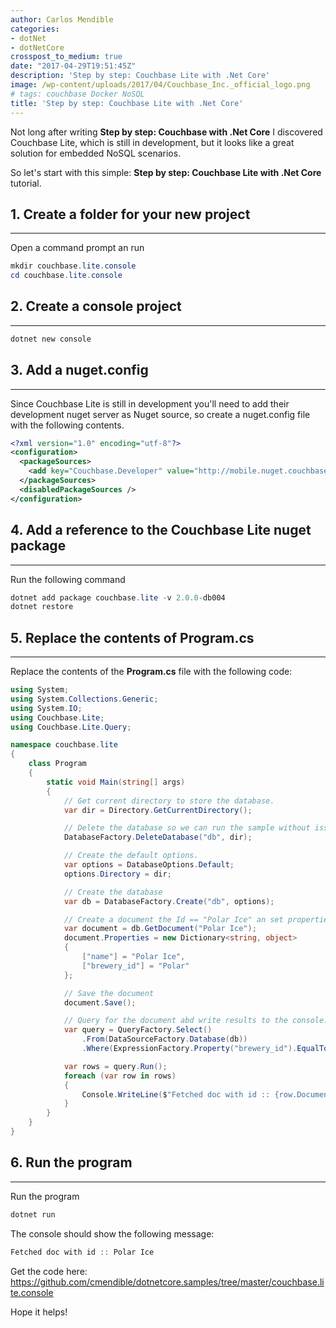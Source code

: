 ```yaml
---
author: Carlos Mendible
categories:
- dotNet
- dotNetCore
crosspost_to_medium: true
date: "2017-04-29T19:51:45Z"
description: 'Step by step: Couchbase Lite with .Net Core'
image: /wp-content/uploads/2017/04/Couchbase_Inc._official_logo.png
# tags: couchbase Docker NoSQL
title: 'Step by step: Couchbase Lite with .Net Core'
---
```

Not long after writing **Step by step: Couchbase with .Net Core** I discovered Couchbase Lite, which is still in development, but it looks like a great solution for embedded NoSQL scenarios.

So let's start with this simple: **Step by step: Couchbase Lite with .Net Core** tutorial.

## 1. Create a folder for your new project
---
Open a command prompt an run 
    
``` powershell
mkdir couchbase.lite.console
cd couchbase.lite.console
```

## 2. Create a console project
---

``` powershell
dotnet new console
```

## 3. Add a nuget.config
---
Since Couchbase Lite is still in development you'll need to add their development nuget server as Nuget source, so create a nuget.config file with the following contents.
    
``` xml
<?xml version="1.0" encoding="utf-8"?>
<configuration>
  <packageSources>
    <add key="Couchbase.Developer" value="http://mobile.nuget.couchbase.com/nuget/Developer/" />
  </packageSources>
  <disabledPackageSources />
</configuration>
```

## 4. Add a reference to the Couchbase Lite nuget package
---
Run the following command 
    
``` powershell
dotnet add package couchbase.lite -v 2.0.0-db004
dotnet restore
```

## 5. Replace the contents of Program.cs
---
Replace the contents of the **Program.cs** file with the following code:

    
``` csharp
using System;
using System.Collections.Generic;
using System.IO;
using Couchbase.Lite;
using Couchbase.Lite.Query;

namespace couchbase.lite
{
    class Program
    {
        static void Main(string[] args)
        {
            // Get current directory to store the database.
            var dir = Directory.GetCurrentDirectory();

            // Delete the database so we can run the sample without issues.
            DatabaseFactory.DeleteDatabase("db", dir);

            // Create the default options.
            var options = DatabaseOptions.Default;
            options.Directory = dir;

            // Create the database
            var db = DatabaseFactory.Create("db", options);

            // Create a document the Id == "Polar Ice" an set properties. 
            var document = db.GetDocument("Polar Ice");
            document.Properties = new Dictionary<string, object>
            {
                ["name"] = "Polar Ice",
                ["brewery_id"] = "Polar"
            };

            // Save the document
            document.Save();

            // Query for the document abd write results to the console.
            var query = QueryFactory.Select()
                .From(DataSourceFactory.Database(db))
                .Where(ExpressionFactory.Property("brewery_id").EqualTo("Polar"));

            var rows = query.Run();
            foreach (var row in rows)
            {
                Console.WriteLine($"Fetched doc with id :: {row.DocumentID}");
            }
        }
    }
}
```

## 6. Run the program
---
Run the program 
    
``` powershell
dotnet run
```
The console should show the following message:

    
``` powershell
Fetched doc with id :: Polar Ice
```

Get the code here: <a href="https://github.com/cmendible/dotnetcore.samples/tree/master/couchbase.lite.console"  target="_blank">https://github.com/cmendible/dotnetcore.samples/tree/master/couchbase.lite.console</a>

Hope it helps!